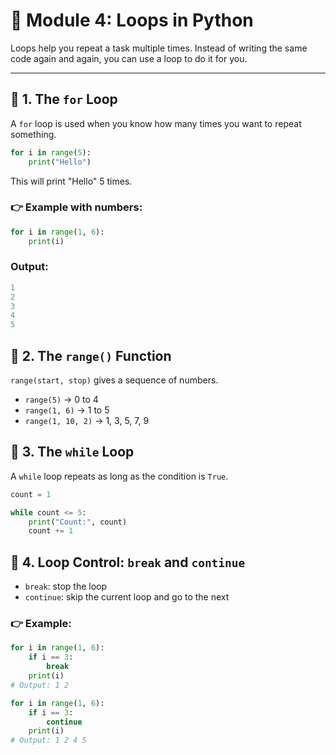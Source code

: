 # 🔁 Module 4: Loops in Python

Loops help you repeat a task multiple times. Instead of writing the same code again and again, you can use a loop to do it for you.

---

## 🧠 1. The `for` Loop

A `for` loop is used when you know how many times you want to repeat something.

```python
for i in range(5):
    print("Hello")
```
This will print "Hello" 5 times.

### 👉 Example with numbers:

```python
for i in range(1, 6):
    print(i)
```

### Output:
```python
1
2
3
4
5
```
## 🔢 2. The `range()` Function

`range(start, stop)` gives a sequence of numbers.
- `range(5)` → 0 to 4
- `range(1, 6)` → 1 to 5
- `range(1, 10, 2)` → 1, 3, 5, 7, 9

## 🔄 3. The `while` Loop

A `while` loop repeats as long as the condition is `True`.

```python
count = 1

while count <= 5:
    print("Count:", count)
    count += 1
```

## 🛑 4. Loop Control: `break` and `continue`

- `break`: stop the loop
- `continue`: skip the current loop and go to the next

### 👉 Example:

```python
for i in range(1, 6):
    if i == 3:
        break
    print(i)
# Output: 1 2
```

```python
for i in range(1, 6):
    if i == 3:
        continue
    print(i)
# Output: 1 2 4 5
```